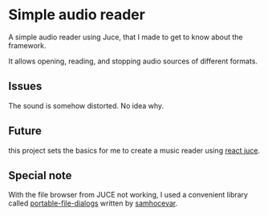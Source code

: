 # Simple audio reader

A simple audio reader using Juce, that I made to get to know about the framework. 

It allows opening, reading, and stopping audio sources of different formats.

## Issues

The sound is somehow distorted. No idea why.


## Future 
this project sets the basics for me to create a music reader using [react juce](https://github.com/nick-thompson/react-juce).


## Special note
With the file browser from JUCE not working, I used a convenient library called [portable-file-dialogs](https://github.com/samhocevar/portable-file-dialogs) written by [samhocevar](https://github.com/samhocevar).